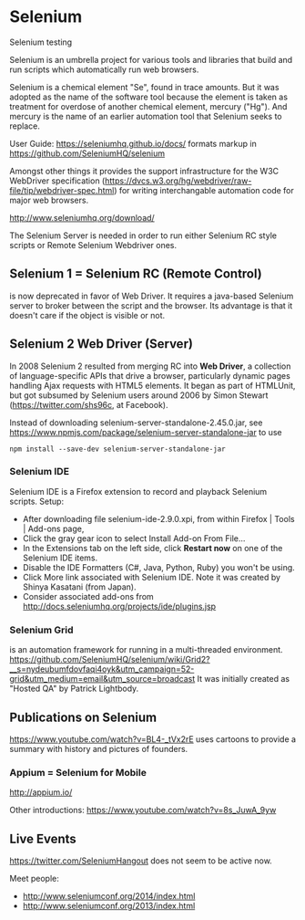 # Selenium
Selenium testing

Selenium is an umbrella project for various tools and libraries that build and run 
scripts which automatically run web browsers.

Selenium is a chemical element "Se", found in trace amounts.
But it was adopted as the name of the software tool
because the element is taken as treatment for overdose of another chemical element, mercury ("Hg").
And mercury is the name of an earlier automation tool that Selenium seeks to replace.

User Guide: https://seleniumhq.github.io/docs/
formats markup in https://github.com/SeleniumHQ/selenium

Amongst other things it provides the support infrastructure for the W3C WebDriver specification
(https://dvcs.w3.org/hg/webdriver/raw-file/tip/webdriver-spec.html) 
for writing interchangable automation code for major web browsers.

http://www.seleniumhq.org/download/

The Selenium Server is needed in order to run either Selenium RC style scripts or Remote Selenium Webdriver ones. 
## Selenium 1 = Selenium RC (Remote Control)
is now deprecated in favor of Web Driver.
It requires a java-based Selenium server to broker between the script and the browser.
Its advantage is that it doesn't care if the object is visible or not.

## Selenium 2 Web Driver (Server)

In 2008 Selenium 2 resulted from merging RC into **Web Driver**,
a collection of language-specific APIs that drive a browser, particularly dynamic pages handling Ajax requests
with HTML5 elements. It began as part of HTMLUnit, but got subsumed by Selenium users
around 2006 by Simon Stewart (https://twitter.com/shs96c, at Facebook).

Instead of downloading selenium-server-standalone-2.45.0.jar, see 
https://www.npmjs.com/package/selenium-server-standalone-jar to use

```
npm install --save-dev selenium-server-standalone-jar
```

### Selenium IDE

Selenium IDE is a Firefox extension to record and playback Selenium scripts.
Setup:

* After downloading file selenium-ide-2.9.0.xpi, from within Firefox | Tools | Add-ons page,
* Click the gray gear icon to select Install Add-on From File... 
* In the Extensions tab on the left side, click **Restart now** on one of the Selenium IDE items.
* Disable the IDE Formatters (C#, Java, Python, Ruby) you won't be using.
* Click More link associated with Selenium IDE. Note it was created by Shinya Kasatani (from Japan).
* Consider associated add-ons from http://docs.seleniumhq.org/projects/ide/plugins.jsp

### Selenium Grid

is an automation framework for running in a multi-threaded environment.
https://github.com/SeleniumHQ/selenium/wiki/Grid2?__s=nydeubumfdovfaqi4oyk&utm_campaign=52-grid&utm_medium=email&utm_source=broadcast
It was initially created as "Hosted QA" by Patrick Lightbody.

## Publications on Selenium

https://www.youtube.com/watch?v=BL4-_tVx2rE
uses cartoons to provide a summary with history and pictures of founders.

### Appium = Selenium for Mobile

http://appium.io/

Other introductions:
https://www.youtube.com/watch?v=8s_JuwA_9yw

## Live Events

https://twitter.com/SeleniumHangout
does not seem to be active now.

Meet people:
* http://www.seleniumconf.org/2014/index.html
* http://www.seleniumconf.org/2013/index.html


